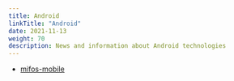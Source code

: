 ```yaml
---
title: Android
linkTitle: "Android"
date: 2021-11-13
weight: 70
description: News and information about Android technologies
---
```


* [mifos-mobile](https://github.com/openMF/mifos-mobile)
